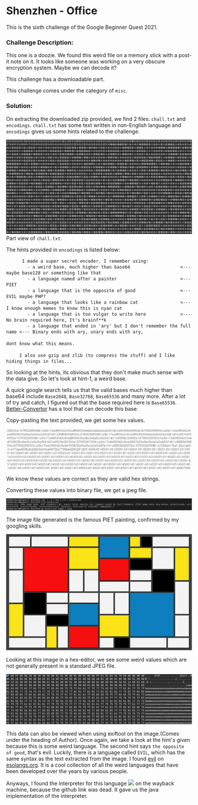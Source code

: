 #  Shenzhen - Office 

This is the sixth challenge of the Google Beginner Quest 2021.

### Challenge Description:
  This one is a doozie. We found this weird file on a memory stick with a post-it note on it. It looks like someone was working on a very obscure encryption system. Maybe we can decode it? 
  
  This challenge has a downloadable part.
  
  This challenge comes under the category of `misc`.
  
### Solution:
  On extracting the downloaded zip provided, we find 2 files: `chall.txt` and `encodings`. `chall.txt` has some text written in non-English language and `encodings` gives us some hints related to the challenge.
  
  ![chall.txt](chall.png)
  Part view of `chall.txt`.
  
  The hints provided in `encodings` is listed below:
  ```text
        I made a super secret encoder. I remember using:
          - a weird base, much higher than base64                   <--- maybe base128 or something like that
          - a language named after a painter                        <--- PIET
          - a language that is the opposite of good                 <--- EVIL maybe PHP?
          - a language that looks like a rainbow cat                <--- I know enough memes to know this is nyan cat
          - a language that is too vulgar to write here             <--- No brain required here, It's brainf**k
          - a language that ended in 'ary' but I don't remember the full name <--- Binary ends with ary, unary ends with ary,
                                                                            dont know what this means.

       I also use gzip and zlib (to compress the stuff) and I like hiding things in files...
  ```
  
  So looking at the hints, its obvious that they don't make much sense with the data give. So let's look at hint-1, a weird base.
  
  A quick google search tells us that the valid bases much higher than base64 include `Base2048`, `Base32768`, `Base65536` and many more.
  After a lot of try and catch, I figured out that the base required here is `Base65536`. [Better-Convertor](https://www.better-converter.com/Encoders-Decoders/Base65536-Decode) has a tool that can decode this base.
  
  Copy-pasting the text provided, we get some hex values.
  
  ![hex-1.png](hex-1.png)
  
  We know these values are correct as they are valid hex strings.
  
  Converting these values into binary file, we get a jpeg file.
  
  ![convert.png](convert.png)
  
  The image file generated is the famous PIET painting, confirmed by my googling skills.
  
  ![piet.jpeg](image-1.jpeg)
  
  Looking at this image in a hex-editor, we see some weird values which are not generally present in a standard JPEG file.
  
  ![hex-output](hex-2.png)
  
  This data can also be viewed when using exiftool on the image.(Comes under the heading of Author).
  Once again, we take a look at the hint's given because this is some weird language.
  The second hint says `the opposite of good`, that's evil. Luckily, there is a language called `EVIL`, which has the same syntax as the text extracted from
  the image. I found [evil](https://esolangs.org/wiki/Evil) on [esolangs.org](esolangs.org). It is a cool collection of all the weird languages that have been
  developed over the years by various people.
  
  Anyways, I found the interpreter for this language [<img src="fa-crown.svg">](https://web.archive.org/web/20070103000858/www1.pacific.edu/~twrensch/evil/index.html) on the wayback machine, because the github link was dead. It gave us the java implementation of the interpreter.

